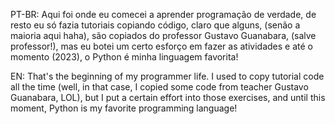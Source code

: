 PT-BR:
Aqui foi onde eu comecei a aprender programação de verdade, de resto eu só fazia tutoriais copiando código, claro que alguns, (senão a maioria aqui haha), são copiados do professor Gustavo Guanabara, (salve professor!), mas eu botei um certo esforço em fazer as atividades e até o momento (2023), o Python é minha linguagem favorita!

EN: That's the beginning of my programmer life. I used to copy tutorial code all the time (well, in that case, I copied some code from teacher Gustavo Guanabara, LOL), but I put a certain effort into those exercises, and until this moment, Python is my favorite programming language!
